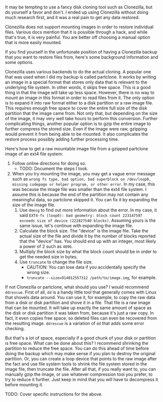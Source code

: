 It may be tempting to use a fancy disk cloning tool such as Clonezilla, but do yourself a favor and don't.  I ended up using Clonezilla without doing much research first, and it was a real pain to get any data restored.

Clonezilla does not support mounting images in order to restore individual files.  Various docs mention that it is possible through a hack, and while that's true, it is very painful.  You are better off choosing a manual option that is more easily mounted.

If you find yourself in the unfortunate position of having a Clonezilla backup that you want to restore files from, here's some background information and some options.

Clonezilla uses various backends to do the actual cloning.  A popular one that was used when I did my backup is called partclone.  It works by writing an image in a special format that stores only data that is relevant to the underlying file system.  In other words, it skips free space.  This is a good thing in that the image will take up less space.  However, there is no way to mount an image in this format in order to read files from it.  The only option is to expand it into raw format either to a disk partition or a raw image file.  This requires enough free space to cover the entire full size of the disk partition that the image came from.  Not only that, but depending on the size of the image, it may very well take hours to perform this conversion.  Further complicating things, another popular option is to gzip the entire image to further compress the stored size.  Even if the image were raw, gzipping would prevent it from being able to be mounted.  It also complicates the restore process possibly adding further processing time.

Here's how to get a raw mountable image file from a gzipped partclone image of an ext4 file system:

1. Follow online directions for doing so.
    - TODO: Document the steps I took.
2. When you try mounting the image, you may get a vague error message such as `wrong fs type, bad option, bad superblock on /dev/loop0, missing codepage or helper program, or other error`.  In my case, this was because the image file was smaller than the ext4 file system.  I assume this is because the end of the partition may not contain any meaningful data, so partclone skipped it.  You can fix it by expanding the size of the image file.
    1. Use `dmesg` to find out more information about the error.  In my case, it said `EXT4-fs (loop0): bad geometry: block count 223147597 exceeds size of device (222827540 blocks)`.  Assuming yours is the same issue, let's continue with expanding the image file.
    2. Calculate the block size.  The "device" is the image file.  Take the actual size of the file and divide it by the number of blocks reported that the "device" has.  You should end up with an integer, most likely a power of 2 such as `4096`.
    3. Multiply the block size by what the block count should be in order to get the needed size in bytes.
    4. Use `truncate` to change the file size.
        - CAUTION: You can lose data if you accidentally specify the wrong size.
        - `truncate --size=914012557312 /path/to/image.img`, for example.

If not Clonezilla or partclone, what should you use?  I would recommend `ddrescue`.  First of all, `dd` is a handy little tool that generally comes with Linux that shovels data around.  You can use it, for example, to copy the raw data from a disk or disk partition and shove it in a file.  That file is a raw image that can be mounted.  It will take up exactly the same amount of space as the disk or disk partition it was taken from, because it's just a raw copy.  In fact, it even copies free space, so deleted files can even be recovered from the resulting image.  `ddrescue` is a variation of `dd` that adds some error checking.

But that's a lot of space, especially if a good chunk of your disk or partition is free space.  What can be done about this?  I recommend shrinking the partition to reduce the free space.  You can do this ahead of time before doing the backup which may make sense if you plan to destroy the original partition.  Or, you can create a loop device that points to the raw image after the fact and use file system tools to shrink the file system stored in the image file, then truncate the file.  After all that, if you really want to, you can manually gzip the image, or use whatever compression tool you prefer, to try to reduce it further.  Just keep in mind that you will have to decompress it before mounting it.

TODO: Cover specific instructions for the above.
